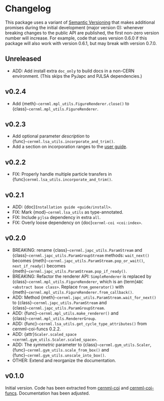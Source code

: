 # Changelog

This package uses a variant of [Semantic Versioning](https://semver.org/) that
makes additional promises during the initial development (major version 0):
whenever breaking changes to the public API are published, the first non-zero
version number will increase. For example, code that uses version 0.6.0 if this
package will also work with version 0.6.1, but may break with version 0.7.0.

## Unreleased

- ADD: Add install extra `doc_only` to build docs in a non-CERN environment. (This skips the PyJapc and PJLSA dependencies.)

## v0.2.4

- Add {meth}`~cernml.mpl_utils.FigureRenderer.close()` to {class}`~cernml.mpl_utils.FigureRenderer`.

## v0.2.3

- Add optional parameter *description* to {func}`~cernml.lsa_utils.incorporate_and_trim()`.
- Add a section on incorporation ranges to the [user guide](guide/lsa_utils.md#incorporation-ranges).

## v0.2.2

- FIX: Properly handle multiple particle transfers in
  {func}`cernml.lsa_utils.incorporate_and_trim()`.

## v0.2.1

- ADD: {doc}`Installation guide <guide/install>`.
- FIX: Mark {mod}`~cernml.lsa_utils` as type-annotated.
- FIX: Include `pjlsa` dependency in extra `all`.
- FIX: Overly loose dependency on {doc}`cernml-coi <coi:index>`.

## v0.2.0

- BREAKING: rename {class}`~cernml.japc_utils.ParamStream` and {class}`~cernml.japc_utils.ParamGroupStream` methods: `wait_next()` becomes {meth}`~cernml.japc_utils.ParamStream.pop_or_wait()`, `next_if_ready()` becomes {meth}`~cernml.japc_utils.ParamStream.pop_if_ready()`.
- BREAKING: Refactor the renderer API: `SimpleRenderer` is replaced by {class}`~cernml.mpl_utils.FigureRenderer`, which is an {term}`ABC <abstract base class>`. Replace `from_generator()` with {meth}`~cernml.mpl_utils.FigureRenderer.from_callback()`. 
- ADD: Method {meth}`~cernml.japc_utils.ParamStream.wait_for_next()` to {class}`~cernml.japc_utils.ParamStream` and {class}`~cernml.japc_utils.ParamGroupStream`.
- ADD: {func}`~cernml.mpl_utils.make_renderer()` and {class}`~cernml.mpl_utils.RendererGroup`.
- ADD: {func}`~cernml.lsa_utils.get_cycle_type_attributes()` from cernml-coi-funcs 0.2.2.
- ADD: {attr}`Scaler.scaled_space <cernml.gym_utils.Scaler.scaled_space>`.
- ADD: The *symmetric* parameter to {class}`~cernml.gym_utils.Scaler`, {func}`~cernml.gym_utils.scale_from_box()` and {func}`~cernml.gym_utils.unscale_into_box()`.
- OTHER: Extend and reorganize the documentation.

## v0.1.0

Initial version. Code has been extracted from
[cernml-coi](https://gitlab.cern.ch/be-op-ml-optimization/cernml-coi/) and
[cernml-coi-funcs](https://gitlab.cern.ch/be-op-ml-optimization/cernml-coi-funcs/).
Documentation has been adjusted.
